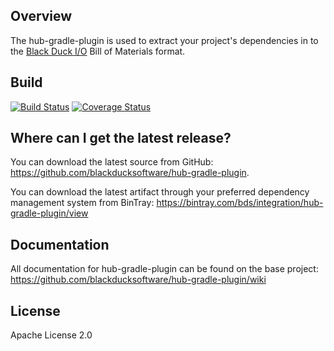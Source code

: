 ## Overview ##
The hub-gradle-plugin is used to extract your project's dependencies in to the [Black Duck I/O](https://github.com/blackducksoftware/bdio) Bill of Materials format.

## Build ##

[![Build Status](https://travis-ci.org/blackducksoftware/hub-gradle-plugin.svg?branch=master)](https://travis-ci.org/blackducksoftware/hub-gradle-plugin)
[![Coverage Status](https://coveralls.io/repos/github/blackducksoftware/hub-gradle-plugin/badge.svg?branch=master)](https://coveralls.io/github/blackducksoftware/hub-gradle-plugin?branch=master)

## Where can I get the latest release? ##
You can download the latest source from GitHub: https://github.com/blackducksoftware/hub-gradle-plugin. 

You can download the latest artifact through your preferred dependency management system from BinTray: https://bintray.com/bds/integration/hub-gradle-plugin/view

## Documentation ##
All documentation for hub-gradle-plugin can be found on the base project:  https://github.com/blackducksoftware/hub-gradle-plugin/wiki

## License ##
Apache License 2.0
